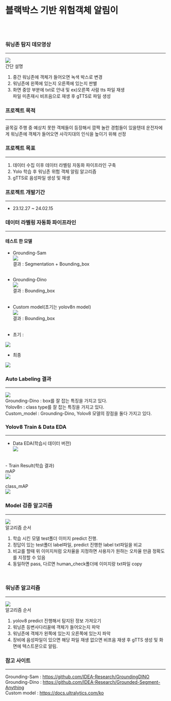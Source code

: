 # 블랙박스 기반 위험객체 알림이
<br><br>

### 워닝존 탐지 데모영상
---
<img src="./readme_img/시연영상_워닝존.gif"><br>
간단 설명
1. 중간 워닝존에 객체가 들어오면 녹색 박스로 변경
2. 워닝존에 왼쪽에 있는지 오른쪽에 있는지 판별
3. 화면 중앙 부분에 txt로 안내 및 ex)오른쪽 사람 tts 파일 재생<br>
파일 미존재시 비프음으로 재생 후 gTTS로 파일 생성 


### 프로젝트 목적
---
골목길 주행 중 예상치 못한 객체들이 등장해서 깜짝 놀란 경험들이 있을텐데
운전자에게 워닝존에 객체가 들어오면 사각지대의 인식을 높이기 위해 선정


### 프로젝트 목표
---

1. 데이터 수집 이후 데이터 라벨링 자동화 파이프라인 구축
2. Yolo 학습 후 워닝존 위험 객체 알림 알고리즘
3. gTTS로 음성파일 생성 및 재생


### 프로젝트 개발기간
---

- 23.12.27 ~ 24.02.15


### 데이터 라벨링 자동화 파이프라인
---

#### 테스트 한 모델<br>
- Grounding-Sam<br>
<img src="./readme_img/sam.PNG"><br>
    결과 : Segmentation + Bounding_box <br><br>
- Grounding-Dino<br>
<img src="./readme_img/dino.PNG"><br>
    결과 : Bounding_box<br><br>
- Custom model(초기는 yolov8n model)<br>
<img src="./readme_img/yolo.PNG"><br>
    결과 : Bounding_box<br><br>

- 초기 : 
<img src="./readme_img/line_one.PNG">


- 최종
<img src="./readme_img/line_two.PNG">


### Auto Labeling 결과
---
<img src="./readme_img/autolabeing.PNG"><br>
Grounding-Dino : box를 잘 잡는 특징을 가지고 있다.<br>
Yolov8n : class type를 잘 잡는 특징을 가지고 있다.<br>
Custom_model : Grounding-Dino, Yolov8 모델의 장점을 둘다 가지고 있다.


### Yolov8 Train & Data EDA
---
- Data EDA(학습시 데이터 버전)<br>
<img src="./readme_img/data.PNG"><br>
<br>
- Train Result(학습 결과)<br>
mAP<br>
<img src="./readme_img/mAP.PNG"><br>

class_mAP<br>
<img src="./readme_img/class_mAP.PNG"><br>

### Model 검증 알고리즘
---
<img src="./readme_img/model_check.PNG"><br>
알고리즘 순서
1. 학습 시킨 모델 test폴더 이미지 predict 진행.<br>
2. 정답이 있는 test폴더 label파일, predict 진행한 label txt파일을 비교
3. 비교를 할때 위 이미지처럼 오차율을 지정하면 사용자가 원하는 오차율 만큼 정확도를 지정할 수 있음
4. 동일하면 pass, 다르면 human_check폴더에 이미지랑 txt파일 copy
<br>

### 워닝존 알고리즘
---
<img src="./readme_img/warningzone.PNG"><br>
알고리즘 순서
1. yolov8 predict 진행해서 탐지된 정보 가져오기<br>
2. 워닝존 등변사다리꼴에 객체가 들어오는지 파악<br>
3. 워닝존에 객체가 왼쪽에 있는지 오른쪽에 있는지 파악<br>
4. 장비에 음성파일이 있으면 해당 파일 재생 없으면 비프음 재생 후 gTTS 생성 및 화면에 텍스트문으로 알림.

### 참고 사이트
---
Grounding-Sam : <https://github.com/IDEA-Research/GroundingDINO><br>
Grounding-Dino : <https://github.com/IDEA-Research/Grounded-Segment-Anything><br>
Custom model : <https://docs.ultralytics.com/ko>
